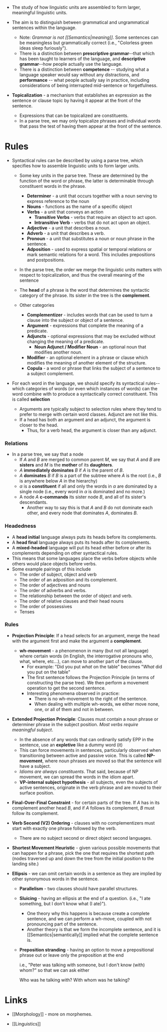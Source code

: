 * The study of how linguistic units are assembled to form larger, meaningful linguistic units.
* The aim is to distinguish between grammatical and ungrammatical sentences within the language.
	* Note: *Grammar is not [[Semantics|meaning]]*. Some sentences can be meaningless but grammatically correct (i.e., "Colorless green ideas sleep furiously").
	* There is a distinction between **prescriptive grammar**--that which has been taught to learners of the language, and **descriptive grammar**--how people actually use the language.
	* There is a distinction between **competence** -- studying what a language speaker would say without any distractions, and **performance** -- what people actually say in practice, including considerations of being interrupted mid-sentence or forgetfulness.

* **Topicalization** - a mechanism that establishes an expression as the sentence or clause topic by having it appear at the front of the sentence.
	* Expressions that can be topicalized are constituents.
	* In a parse tree, we may only topicalize phrases and individual words that pass the test of having them appear at the front of the sentence.

# Rules
* Syntactical rules can be described by using a parse tree, which specifies how to assemble linguistic units to form larger units.
	* Some key units in the parse tree. These are determined by the function of the word or phrase, the latter is determinable through constituent words in the phrase.
		* **Determiner** - a unit that occurs together with a noun serving to express reference to the noun
		* **Nouns** - functions as the name of a specific object
		* **Verbs** - a unit that conveys an action
			* **Transitive Verbs** - verbs that require an object to act upon.
			* **Intransitive Verb** - verbs that do not act upon an object.
		* **Adjective** - a unit that describes a noun.
		* **Adverb** - a unit that describes a verb.
		* **Pronoun** - a unit that substitutes a noun or noun phrase in the sentence.
		* **Adposition**  - used to express spatial or temporal relations or mark semantic relations for a word. This includes prepositions and postpositions.
	* In the parse tree,  the order we merge the linguistic units matters with respect to topicalization, and thus the overall meaning of the sentence
	* The **head** of a phrase is the word that determines the syntactic category of the phrase. Its sister in the tree is the **complement**.

	* Other categories
		* **Complementizer** - includes words that can be used to turn a clause into the subject or object of a sentence.
		* **Argument** - expressions that complete the meaning of a predicate.
		* **Adjuncts** - optional expressions that may be excluded without changing the meaning of a predicate.
			* **Noun Adjunct / Modifier Noun** - an optional noun that modifies another noun.
		* **Modifier** - an optional element in a phrase or clause which modifies the meaning of another element of the structure. 
		* **Copula** - a word or phrase that links the subject of a sentence to a subject complement.

* For each word in the language, we should specify its syntactical rules--which categories of words (or even which instances of words) can the word combine with to produce a syntactically correct constituent. This is called **selection** 
	* Arguments are typically subject to selection rules where they tend to prefer to merge with certain word classes. Adjunct are not like this.
	* If a head has both an argument and an adjunct, the argument is closer to the head. 
		* Thus, for a verb head, the argument is closer than any adjunct.


### Relations
* In a parse tree, we say that a node 
	* If  $A$ and $B$ are merged to common parent $M$, we say that $A$ and $B$ are **sisters** and $M$ is the **mother** of its **daughters**.
	* $A$ **immediately dominates** $B$ if $A$ is the parent of $B$.
	* $A$ **dominates** $B$ if $B$ is a part of the subtree where $A$ is the root (i.e., $B$ is anywhere below $A$ in the hierarchy)
	* $\alpha$ is a **constituent** if all and only the words in $\alpha$ are dominated by a single node (i.e., every word in $\alpha$ is dominated and no more.)
	* A node $A$ **c-commands** its sister node $B$, and all of its sister's descendants.
		* Another way to say this is that $A$ and $B$ do not dominate each other, and every node that dominates $A$, dominates $B$.

### Headedness
* A **head initial** language always puts its heads before its complements.
* A **head final** language always puts its heads after its complements.
* A **mixed-headed** language will put its head either before or after its complements depending on other syntactical rules.
* This means that some languages place the verbs before objects while others would place objects before verbs.
* Some example pairings of this include
	* The order of subject, object and verb
	* The order of an adposition and its complement. 
	* The order of adjectives and nouns 
	* The order of adverbs and verbs. 
	* The relationship between the order of object and verb.
	* The order of relative clauses and their head nouns
	* The order of possessives
	* Tenses

### Rules
* **Projection Principle**: If a head selects for an argument, merge the head with the argument first and make the argument a **complement**.
	* **wh-movement** - a phenomenon in many (but not all language) where certain words (in English, the interrogative pronouns who, what, where, etc...), can move to another part of the clause.
		* For example: "Did you put *what* on the table" becomes "*What* did you put on the table"
		* The first sentence follows the Projection Principle (in terms of constructing the parse tree). We then perform a movement operation to get the second sentence.
		* Interesting phenomena observed in practice: 
			* There is no wh-movement to the right of the sentence.
			* When dealing with multiple wh-words, we either move none, one, or all of them and not in between.

* **Extended Projection Principle**: Clauses must contain a noun phrase or determiner phrase in the subject position. *Most verbs require meaningful subject*.
	* In the absence of any words that can ordinarily satisfy EPP in the sentence, use an **expletive** like a dummy word (it)
	* This can force movements in sentences, particularly observed when transitioning between active and passive voice. This is called **NP-movement**, where noun phrases are moved so that the sentence will have a subject.
	* *Idioms are always constituents*. That said, because of NP movement, we can spread the words in the idiom apart.
	* **VP-internal subject hypothesis** - all subjects, even the subjects of active sentences, originate in the verb phrase and are moved to their surface position. 

* **Final-Over-Final Constraint** - for certain parts of the tree. If $A$ has in its complement another head $B$, and if $A$ follows its complement, $B$ must follow its complement.

* **Verb Second (V2) Ordering** -  clauses with no complementizers must start with exactly one phrase followed by the verb.
	* There are no subject second or direct object second languages.

* **Shortest Movement Heuristic** - given various possible movements that can happen for a phrase, pick the one that requires the shortest path (nodes traversed up and down the tree from the initial position to the landing site.)

* **Ellipsis** - we can omit certain words in a sentence as they are implied by other synonymous words in the sentence.
	* **Parallelism** - two clauses should have parallel structures.
	* **Sluicing** - having an ellipsis at the end of a question. (i.e., "I ate something, but I don't know what (I ate)").
		* One theory why this happens is because create a complete sentence, and we can perform a wh-move, coupled with not pronouncing part of the sentence.
		* Another theory is that we form the incomplete sentence, and it is [[Semantics|semantically]] implied what the complete sentence is.
	* **Preposition stranding** - having an option to move a prepositional phrase out or leave only the preposition at the end
	  
	  i.e., "Peter was talking with someone, but I don't know (with) whom?" so that we can ask either
	  
	  Who was he talking with?
	  With whom was he talking?
# Links
* [[Morphology]] - more on morphemes.

* [[Linguistics]]